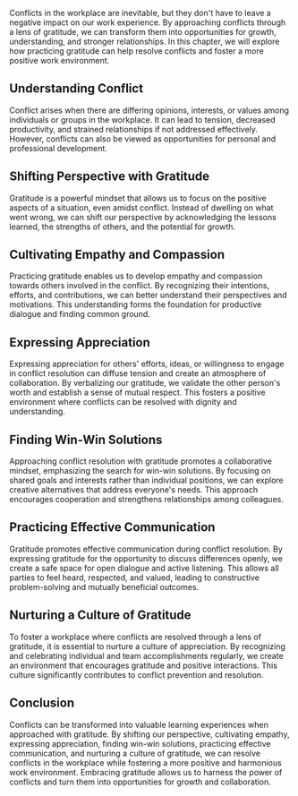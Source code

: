 
Conflicts in the workplace are inevitable, but they don't have to leave a negative impact on our work experience. By approaching conflicts through a lens of gratitude, we can transform them into opportunities for growth, understanding, and stronger relationships. In this chapter, we will explore how practicing gratitude can help resolve conflicts and foster a more positive work environment.

Understanding Conflict
----------------------

Conflict arises when there are differing opinions, interests, or values among individuals or groups in the workplace. It can lead to tension, decreased productivity, and strained relationships if not addressed effectively. However, conflicts can also be viewed as opportunities for personal and professional development.

Shifting Perspective with Gratitude
-----------------------------------

Gratitude is a powerful mindset that allows us to focus on the positive aspects of a situation, even amidst conflict. Instead of dwelling on what went wrong, we can shift our perspective by acknowledging the lessons learned, the strengths of others, and the potential for growth.

Cultivating Empathy and Compassion
----------------------------------

Practicing gratitude enables us to develop empathy and compassion towards others involved in the conflict. By recognizing their intentions, efforts, and contributions, we can better understand their perspectives and motivations. This understanding forms the foundation for productive dialogue and finding common ground.

Expressing Appreciation
-----------------------

Expressing appreciation for others' efforts, ideas, or willingness to engage in conflict resolution can diffuse tension and create an atmosphere of collaboration. By verbalizing our gratitude, we validate the other person's worth and establish a sense of mutual respect. This fosters a positive environment where conflicts can be resolved with dignity and understanding.

Finding Win-Win Solutions
-------------------------

Approaching conflict resolution with gratitude promotes a collaborative mindset, emphasizing the search for win-win solutions. By focusing on shared goals and interests rather than individual positions, we can explore creative alternatives that address everyone's needs. This approach encourages cooperation and strengthens relationships among colleagues.

Practicing Effective Communication
----------------------------------

Gratitude promotes effective communication during conflict resolution. By expressing gratitude for the opportunity to discuss differences openly, we create a safe space for open dialogue and active listening. This allows all parties to feel heard, respected, and valued, leading to constructive problem-solving and mutually beneficial outcomes.

Nurturing a Culture of Gratitude
--------------------------------

To foster a workplace where conflicts are resolved through a lens of gratitude, it is essential to nurture a culture of appreciation. By recognizing and celebrating individual and team accomplishments regularly, we create an environment that encourages gratitude and positive interactions. This culture significantly contributes to conflict prevention and resolution.

Conclusion
----------

Conflicts can be transformed into valuable learning experiences when approached with gratitude. By shifting our perspective, cultivating empathy, expressing appreciation, finding win-win solutions, practicing effective communication, and nurturing a culture of gratitude, we can resolve conflicts in the workplace while fostering a more positive and harmonious work environment. Embracing gratitude allows us to harness the power of conflicts and turn them into opportunities for growth and collaboration.
